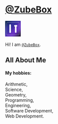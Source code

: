 # [@ZubeBox](https://github.com/ZubeBox)

![](https://github.com/ZubeBox/ZubeBox/blob/About-Me/MiniProfileImage.png?raw=true)

Hi! I am [`@ZubeBox`](https://github.com/ZubeBox).

## All About Me

#### My hobbies:

Arithmetic,  
Science,  
Geometry,  
Programming,  
Engineering,  
Software Development,  
Web Development.
